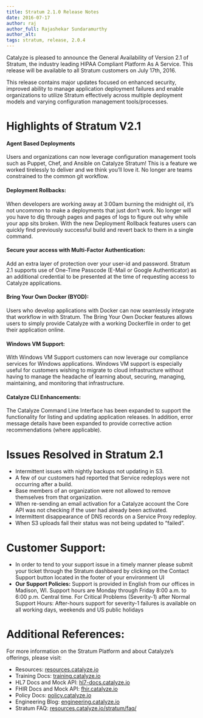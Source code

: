 ```yaml
---
title: Stratum 2.1.0 Release Notes
date: 2016-07-17
author: raj
author_full: Rajashekar Sundaramurthy
author_alt:
tags: stratum, release, 2.0.4
---
```


Catalyze is pleased to announce the General Availability of Version 2.1 of Stratum, the industry leading HIPAA Compliant Platform As A Service. This release will be available to all Stratum customers on July 17th, 2016.

This release contains major updates focused on enhanced security, improved ability to manage application deployment failures and enable organizations to utilize Stratum effectively across multiple deployment models and varying configuration management tools/processes.

# Highlights of Stratum V2.1

#### Agent Based Deployments
Users and organizations can now leverage configuration management tools such as Puppet, Chef, and Ansible on Catalyze Stratum! This is a feature we worked tirelessly to deliver and we think you’ll love it. No longer are teams constrained to the common git workflow.

#### Deployment Rollbacks:
When developers are working away at 3:00am burning the midnight oil, it’s not uncommon to make a deployments that just don’t work. No longer will you have to dig through pages and pages of logs to figure out why while your app sits broken. With the new Deployment Rollback features users can quickly find previously successful build and revert back to them in a single command.

#### Secure your access with Multi-Factor Authentication:
Add an extra layer of protection over your user-id and password. Stratum 2.1 supports use of One-Time Passcode (E-Mail or Google Authenticator) as an additional credential to be presented at the time of requesting access to Catalyze applications.

#### Bring Your Own Docker (BYOD):
Users who develop applications with Docker can now seamlessly integrate that workflow in with Stratum. The Bring Your Own Docker features allows users to simply provide Catalyze with a working Dockerfile in order to get their application online.

#### Windows VM Support:
With Windows VM Support customers can now leverage our compliance services for Windows applications. Windows VM support is especially useful for customers wishing to migrate to cloud infrastructure without having to manage the headache of learning about, securing, managing, maintaining, and monitoring that infrastructure.

#### Catalyze CLI Enhancements:
The Catalyze Command Line Interface  has been expanded to support the functionality for listing and updating application releases. In addition, error message details have been expanded to provide corrective action recommendations (where applicable).

# Issues Resolved in Stratum 2.1

- Intermittent issues with nightly backups not updating in S3.
- A few of our customers had reported that Service redeploys were not occurring after a build.
- Base members of an organization were not allowed to remove themselves from that organization.
- When re-sending an email activation for a Catalyze account the Core API was not checking if the user had already been activated.
- Intermittent disappearance of DNS records on a Service Proxy redeploy.
- When S3 uploads fail their status was not being updated to “failed”.

# Customer Support:

- In order to tend to your support issue in a timely manner please submit your ticket through the Stratum dashboard by clicking on the Contact Support button located in the footer of your environment UI
- **Our Support Policies:** Support is provided in English from our offices in Madison, WI.
Support hours are Monday through Friday 8:00 a.m. to 6:00 p.m. Central time.
For Critical Problems (Severity-1) after Normal Support Hours:
After-hours support for severity-1 failures is available on all working days, weekends and US public holidays

# Additional References:

For more information on the Stratum Platform and about Catalyze’s offerings, please visit:

- Resources: [resources.catalyze.io](//resources.catalyze.io)
- Training Docs: [training.catalyze.io](//training.catalyze.io)
- HL7 Docs and Mock API: [hl7-docs.catalyze.io](//hl7-docs.catalyze.io)
- FHIR Docs and Mock API: [fhir.catalyze.io](//fhir.catalyze.io)
- Policy Docs: [policy.catalyze.io](//policy.catalyze.io)
- Engineering Blog: [engineering.catalyze.io](//engineering.catalyze.io)
- Stratum FAQ: [resources.catalyze.io/stratum/faq/](//resources.catalyze.io/stratum/faq/)
